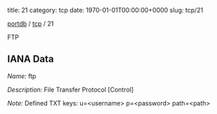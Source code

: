 title: 21
category: tcp
date: 1970-01-01T00:00:00+0000
slug: tcp/21

[portdb](/) / [tcp](/category/tcp.html) / 21


FTP

## IANA Data

_Name:_ ftp

_Description:_ File Transfer Protocol [Control]

_Note:_ Defined TXT keys: u=&lt;username&gt; p=&lt;password&gt; path=&lt;path&gt;

